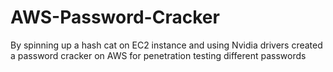 # AWS-Password-Cracker
By spinning up a hash cat on EC2 instance and using Nvidia drivers created a password cracker on AWS for penetration testing different passwords 
